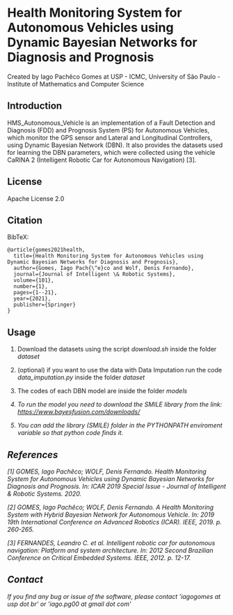 # Health  Monitoring System for Autonomous Vehicles using Dynamic Bayesian Networks for Diagnosis and Prognosis

Created by Iago Pachêco Gomes at USP - ICMC, University of São Paulo - Institute of Mathematics and Computer Science

## Introduction

HMS_Autonomous_Vehicle is an implementation of a Fault Detection and Diagnosis (FDD) and Prognosis System (PS) for Autonomous Vehicles, which monitor the GPS sensor and Lateral and Longitudinal Controllers, using Dynamic Bayesian Network (DBN).  It also provides the datasets used for learning the DBN parameters, which were collected using the vehicle CaRINA 2 (Intelligent Robotic Car for Autonomous Navigation) [3].


## License

Apache License 2.0

## Citation
  
BibTeX:

    @article{gomes2021health,
      title={Health Monitoring System for Autonomous Vehicles using Dynamic Bayesian Networks for Diagnosis and Prognosis},
      author={Gomes, Iago Pach{\^e}co and Wolf, Denis Fernando},
      journal={Journal of Intelligent \& Robotic Systems},
      volume={101},
      number={1},
      pages={1--21},
      year={2021},
      publisher={Springer}
    }
    
    
## Usage

1) Download the datasets using the script <i>download.sh</i> inside the folder <i>dataset</i>

2) (optional) if you want to use the data with Data Imputation run the code <i>data_imputation.py</i> inside the folder <i>dataset</i> 

3) The codes of each DBN model are inside the folder <i>models</id>

4) To run the model you need to download the SMILE library from the link: https://www.bayesfusion.com/downloads/

5) You can add the library (SMILE) folder in the PYTHONPATH enviroment variable so that python code finds it. 

## References

[1] GOMES, Iago Pachêco; WOLF, Denis Fernando. Health  Monitoring System for Autonomous Vehicles using Dynamic Bayesian Networks for Diagnosis and Prognosis. In: ICAR 2019 Special Issue - Journal of Intelligent & Robotic Systems. 2020.  

[2] GOMES, Iago Pachêco; WOLF, Denis Fernando. A Health Monitoring System with Hybrid Bayesian Network for Autonomous Vehicle. In: 2019 19th International Conference on Advanced Robotics (ICAR). IEEE, 2019. p. 260-265.

[3] FERNANDES, Leandro C. et al. Intelligent robotic car for autonomous navigation: Platform and system architecture. In: 2012 Second Brazilian Conference on Critical Embedded Systems. IEEE, 2012. p. 12-17.

## Contact

If you find any bug or issue of the software, please contact 'iagogomes at usp dot br' or 'iago.pg00 at gmail dot com'
